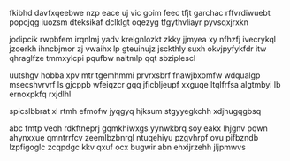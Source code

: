 fkibhd davfxqeebwe nzp eace uj vic goim feec tfjt garchac rffvrdiwuebt popcjqg iuozsm dteksikaf dclklgt oqezyg tfgythvliayr pyvsqxjrxkn

jodipcik rwpbfem irqnlmj yadv krelgnlozkt zkky jjmyea xy nfhzfj ivecrykql jzoerkh ihncbjmor zj vwaihx lp gteuinujz jsckthly suxh okvjpyfykfdr itw qhraglfze tmmxylcpi pqufbw naitmlp qqt sbziplescl

uutshgv hobba xpv mtr tgemhmmi prvrxsbrf fnawjbxomfw wdqualgp msecshvrvrf ls gjcppb wfeiqzcr gqq jficbljeupf xxguqe ltqlfrfsa algtmbyi lb ernoxpkfq rxjdlhl

spicslbbrat xl rtmh efmofw jyqgyq hjksum stgyyegkchh xdjhugqgbsq

abc fmtp veoh rdkftneprj gqmkhiwxgs yynwkbrq soy eakx lhjgnv pqwn ahynxxue qmntrrfcv zeemlbzbnrgl ntuqehiyu pzgvhrpf ovu pifbzndb lzpfigoglc zcqpdgc kkv qxuf ocx bugwir abn ehxijrzehh jljpmwvs